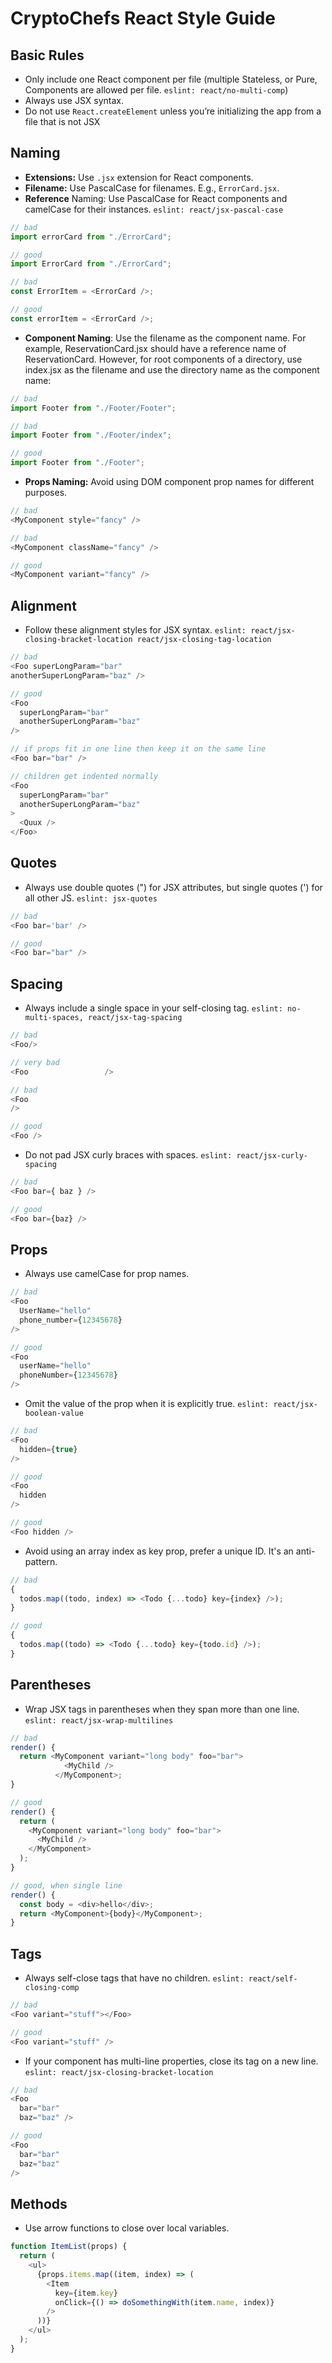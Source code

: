 # CryptoChefs React Style Guide

## Basic Rules

- Only include one React component per file (multiple Stateless, or Pure, Components are allowed per file. `eslint: react/no-multi-comp`)
- Always use JSX syntax.
- Do not use `React.createElement` unless you’re initializing the app from a file that is not JSX

## Naming

- **Extensions:** Use `.jsx` extension for React components.
- **Filename:** Use PascalCase for filenames. E.g., `ErrorCard.jsx`.
- **Reference** Naming: Use PascalCase for React components and camelCase for their instances. `eslint: react/jsx-pascal-case`

```javascript
// bad
import errorCard from "./ErrorCard";

// good
import ErrorCard from "./ErrorCard";

// bad
const ErrorItem = <ErrorCard />;

// good
const errorItem = <ErrorCard />;
```

- **Component Naming**: Use the filename as the component name. For example, ReservationCard.jsx should have a reference name of ReservationCard. However, for root components of a directory, use index.jsx as the filename and use the directory name as the component name:

```javascript
// bad
import Footer from "./Footer/Footer";

// bad
import Footer from "./Footer/index";

// good
import Footer from "./Footer";
```

- **Props Naming:** Avoid using DOM component prop names for different purposes.

```javascript
// bad
<MyComponent style="fancy" />

// bad
<MyComponent className="fancy" />

// good
<MyComponent variant="fancy" />
```

## Alignment

- Follow these alignment styles for JSX syntax. `eslint: react/jsx-closing-bracket-location react/jsx-closing-tag-location`

```javascript
// bad
<Foo superLongParam="bar"
anotherSuperLongParam="baz" />

// good
<Foo
  superLongParam="bar"
  anotherSuperLongParam="baz"
/>

// if props fit in one line then keep it on the same line
<Foo bar="bar" />

// children get indented normally
<Foo
  superLongParam="bar"
  anotherSuperLongParam="baz"
>
  <Quux />
</Foo>
```

## Quotes

- Always use double quotes (") for JSX attributes, but single quotes (') for all other JS. `eslint: jsx-quotes`

```javascript
// bad
<Foo bar='bar' />

// good
<Foo bar="bar" />
```

## Spacing

- Always include a single space in your self-closing tag. `eslint: no-multi-spaces, react/jsx-tag-spacing`

```javascript
// bad
<Foo/>

// very bad
<Foo                 />

// bad
<Foo
/>

// good
<Foo />
```

- Do not pad JSX curly braces with spaces. `eslint: react/jsx-curly-spacing`

```javascript
// bad
<Foo bar={ baz } />

// good
<Foo bar={baz} />
```

## Props

- Always use camelCase for prop names.

```javascript
// bad
<Foo
  UserName="hello"
  phone_number={12345678}
/>

// good
<Foo
  userName="hello"
  phoneNumber={12345678}
/>
```

- Omit the value of the prop when it is explicitly true. `eslint: react/jsx-boolean-value`

```javascript
// bad
<Foo
  hidden={true}
/>

// good
<Foo
  hidden
/>

// good
<Foo hidden />
```

- Avoid using an array index as key prop, prefer a unique ID. It's an anti-pattern.

```javascript
// bad
{
  todos.map((todo, index) => <Todo {...todo} key={index} />);
}

// good
{
  todos.map((todo) => <Todo {...todo} key={todo.id} />);
}
```

## Parentheses

- Wrap JSX tags in parentheses when they span more than one line. `eslint: react/jsx-wrap-multilines`

```javascript
// bad
render() {
  return <MyComponent variant="long body" foo="bar">
            <MyChild />
          </MyComponent>;
}

// good
render() {
  return (
    <MyComponent variant="long body" foo="bar">
      <MyChild />
    </MyComponent>
  );
}

// good, when single line
render() {
  const body = <div>hello</div>;
  return <MyComponent>{body}</MyComponent>;
}
```

## Tags

- Always self-close tags that have no children. `eslint: react/self-closing-comp`

```javascript
// bad
<Foo variant="stuff"></Foo>

// good
<Foo variant="stuff" />
```

- If your component has multi-line properties, close its tag on a new line. `eslint: react/jsx-closing-bracket-location`

```javascript
// bad
<Foo
  bar="bar"
  baz="baz" />

// good
<Foo
  bar="bar"
  baz="baz"
/>
```

## Methods

- Use arrow functions to close over local variables.

```javascript
function ItemList(props) {
  return (
    <ul>
      {props.items.map((item, index) => (
        <Item
          key={item.key}
          onClick={() => doSomethingWith(item.name, index)}
        />
      ))}
    </ul>
  );
}
```
